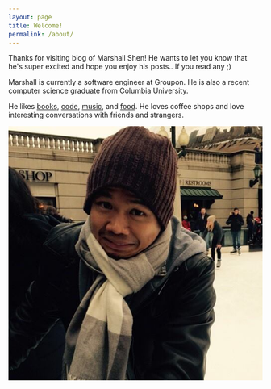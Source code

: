 ```yaml
---
layout: page
title: Welcome!
permalink: /about/
---
```


Thanks for visiting blog of Marshall Shen! He wants to let you know that he's super excited and hope you enjoy his posts.. If you read any ;)

Marshall is currently a software engineer at Groupon. He is also a recent computer science graduate from Columbia University.

He likes [books](https://www.goodreads.com/user/show/11966831-marshall), [code](https://github.com/marshallshen), [music](https://soundcloud.com/marshalization), and [food](http://www.yummly.com/profile/MarshallShen55898). He loves coffee shops and love interesting conversations with friends and strangers.

![What an ice skating pro looks like](/images/me.jpg)

